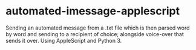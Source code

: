 # automated-imessage-applescript
Sending an automated message from a .txt file which is then parsed word by word and sending to a recipient of choice; alongside voice-over that sends it over. Using AppleScript and Python 3.
